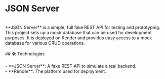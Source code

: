 # JSON Server<br>
<br>
**JSON Server** is a simple, full fake REST API for testing and prototyping. This project sets up a mock database that can be used for development purposes. It is deployed on Render and provides easy access to a mock database for various CRUD operations.<br>
<br>
## 🛠️ Technologies<br>
<br>
- **JSON Server**: A fake REST API to simulate a real backend.<br>
- **Render**: The platform used for deployment.<br>
